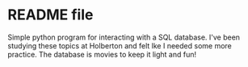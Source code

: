 # README file

Simple python program for interacting with a SQL database. I've been studying these topics at Holberton and felt lke I needed some more practice.
The database is movies to keep it light and fun!